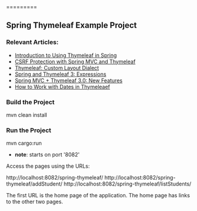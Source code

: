 =========

## Spring Thymeleaf Example Project

### Relevant Articles: 
- [Introduction to Using Thymeleaf in Spring](http://www.baeldung.com/thymeleaf-in-spring-mvc)
- [CSRF Protection with Spring MVC and Thymeleaf](http://www.baeldung.com/csrf-thymeleaf-with-spring-security)
- [Thymeleaf: Custom Layout Dialect](http://www.baeldung.com/thymeleaf-spring-layouts)
- [Spring and Thymeleaf 3: Expressions](http://www.baeldung.com/spring-thymeleaf-3-expressions)
- [Spring MVC + Thymeleaf 3.0: New Features](http://www.baeldung.com/spring-thymeleaf-3)
- [How to Work with Dates in Thymeleaef](http://www.baeldung.com/dates-in-thymeleaf)

### Build the Project

mvn clean install


### Run the Project
mvn cargo:run
- **note**: starts on port '8082'

Access the pages using the URLs:

http://localhost:8082/spring-thymeleaf/
http://localhost:8082/spring-thymeleaf/addStudent/
http://localhost:8082/spring-thymeleaf/listStudents/

The first URL is the home page of the application. The home page has links to the other two pages.
